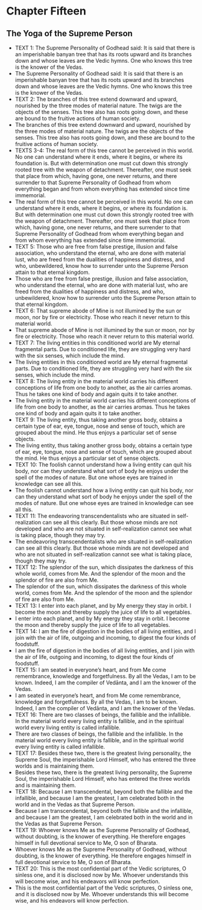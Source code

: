 # Chapter Fifteen

## The Yoga of the Supreme Person

- TEXT 1:
            The Supreme Personality of Godhead said: It is said that there is an imperishable banyan tree that has its roots upward and its branches down and whose leaves are the Vedic hymns. One who knows this tree is the knower of the Vedas.
- The Supreme Personality of Godhead said: It is said that there is an imperishable banyan tree that has its roots upward and its branches down and whose leaves are the Vedic hymns. One who knows this tree is the knower of the Vedas.
- TEXT 2:
            The branches of this tree extend downward and upward, nourished by the three modes of material nature. The twigs are the objects of the senses. This tree also has roots going down, and these are bound to the fruitive actions of human society.
- The branches of this tree extend downward and upward, nourished by the three modes of material nature. The twigs are the objects of the senses. This tree also has roots going down, and these are bound to the fruitive actions of human society.
- TEXTS 3-4:
            The real form of this tree cannot be perceived in this world. No one can understand where it ends, where it begins, or where its foundation is. But with determination one must cut down this strongly rooted tree with the weapon of detachment. Thereafter, one must seek that place from which, having gone, one never returns, and there surrender to that Supreme Personality of Godhead from whom everything began and from whom everything has extended since time immemorial.
- The real form of this tree cannot be perceived in this world. No one can understand where it ends, where it begins, or where its foundation is. But with determination one must cut down this strongly rooted tree with the weapon of detachment. Thereafter, one must seek that place from which, having gone, one never returns, and there surrender to that Supreme Personality of Godhead from whom everything began and from whom everything has extended since time immemorial.
- TEXT 5:
            Those who are free from false prestige, illusion and false association, who understand the eternal, who are done with material lust, who are freed from the dualities of happiness and distress, and who, unbewildered, know how to surrender unto the Supreme Person attain to that eternal kingdom.
- Those who are free from false prestige, illusion and false association, who understand the eternal, who are done with material lust, who are freed from the dualities of happiness and distress, and who, unbewildered, know how to surrender unto the Supreme Person attain to that eternal kingdom.
- TEXT 6:
            That supreme abode of Mine is not illumined by the sun or moon, nor by fire or electricity. Those who reach it never return to this material world.
- That supreme abode of Mine is not illumined by the sun or moon, nor by fire or electricity. Those who reach it never return to this material world.
- TEXT 7:
            The living entities in this conditioned world are My eternal fragmental parts. Due to conditioned life, they are struggling very hard with the six senses, which include the mind.
- The living entities in this conditioned world are My eternal fragmental parts. Due to conditioned life, they are struggling very hard with the six senses, which include the mind.
- TEXT 8:
            The living entity in the material world carries his different conceptions of life from one body to another, as the air carries aromas. Thus he takes one kind of body and again quits it to take another.
- The living entity in the material world carries his different conceptions of life from one body to another, as the air carries aromas. Thus he takes one kind of body and again quits it to take another.
- TEXT 9:
            The living entity, thus taking another gross body, obtains a certain type of ear, eye, tongue, nose and sense of touch, which are grouped about the mind. He thus enjoys a particular set of sense objects.
- The living entity, thus taking another gross body, obtains a certain type of ear, eye, tongue, nose and sense of touch, which are grouped about the mind. He thus enjoys a particular set of sense objects.
- TEXT 10:
            The foolish cannot understand how a living entity can quit his body, nor can they understand what sort of body he enjoys under the spell of the modes of nature. But one whose eyes are trained in knowledge can see all this.
- The foolish cannot understand how a living entity can quit his body, nor can they understand what sort of body he enjoys under the spell of the modes of nature. But one whose eyes are trained in knowledge can see all this.
- TEXT 11:
            The endeavoring transcendentalists who are situated in self-realization can see all this clearly. But those whose minds are not developed and who are not situated in self-realization cannot see what is taking place, though they may try.
- The endeavoring transcendentalists who are situated in self-realization can see all this clearly. But those whose minds are not developed and who are not situated in self-realization cannot see what is taking place, though they may try.
- TEXT 12:
            The splendor of the sun, which dissipates the darkness of this whole world, comes from Me. And the splendor of the moon and the splendor of fire are also from Me.
- The splendor of the sun, which dissipates the darkness of this whole world, comes from Me. And the splendor of the moon and the splendor of fire are also from Me.
- TEXT 13:
            I enter into each planet, and by My energy they stay in orbit. I become the moon and thereby supply the juice of life to all vegetables.
- I enter into each planet, and by My energy they stay in orbit. I become the moon and thereby supply the juice of life to all vegetables.
- TEXT 14:
            I am the fire of digestion in the bodies of all living entities, and I join with the air of life, outgoing and incoming, to digest the four kinds of foodstuff.
- I am the fire of digestion in the bodies of all living entities, and I join with the air of life, outgoing and incoming, to digest the four kinds of foodstuff.
- TEXT 15:
            I am seated in everyone’s heart, and from Me come remembrance, knowledge and forgetfulness. By all the Vedas, I am to be known. Indeed, I am the compiler of Vedānta, and I am the knower of the Vedas.
- I am seated in everyone’s heart, and from Me come remembrance, knowledge and forgetfulness. By all the Vedas, I am to be known. Indeed, I am the compiler of Vedānta, and I am the knower of the Vedas.
- TEXT 16:
            There are two classes of beings, the fallible and the infallible. In the material world every living entity is fallible, and in the spiritual world every living entity is called infallible.
- There are two classes of beings, the fallible and the infallible. In the material world every living entity is fallible, and in the spiritual world every living entity is called infallible.
- TEXT 17:
            Besides these two, there is the greatest living personality, the Supreme Soul, the imperishable Lord Himself, who has entered the three worlds and is maintaining them.
- Besides these two, there is the greatest living personality, the Supreme Soul, the imperishable Lord Himself, who has entered the three worlds and is maintaining them.
- TEXT 18:
            Because I am transcendental, beyond both the fallible and the infallible, and because I am the greatest, I am celebrated both in the world and in the Vedas as that Supreme Person.
- Because I am transcendental, beyond both the fallible and the infallible, and because I am the greatest, I am celebrated both in the world and in the Vedas as that Supreme Person.
- TEXT 19:
            Whoever knows Me as the Supreme Personality of Godhead, without doubting, is the knower of everything. He therefore engages himself in full devotional service to Me, O son of Bharata.
- Whoever knows Me as the Supreme Personality of Godhead, without doubting, is the knower of everything. He therefore engages himself in full devotional service to Me, O son of Bharata.
- TEXT 20:
            This is the most confidential part of the Vedic scriptures, O sinless one, and it is disclosed now by Me. Whoever understands this will become wise, and his endeavors will know perfection.
- This is the most confidential part of the Vedic scriptures, O sinless one, and it is disclosed now by Me. Whoever understands this will become wise, and his endeavors will know perfection.